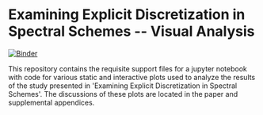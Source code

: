 # Examining Explicit Discretization in Spectral Schemes -- Visual Analysis

[![Binder](https://mybinder.org/badge.svg)](https://mybinder.org/v2/gh/samquinan/RCM-Analysis/master?filepath=AnalysisOverview.ipynb)

This repository contains the requisite support files for a jupyter notebook with code for various static and interactive plots used to analyze the results of the study presented in 'Examining Explicit Discretization in Spectral Schemes'. The discussions of these plots are located in the paper and supplemental appendices.